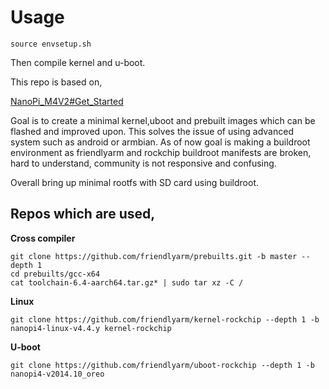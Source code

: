 # Usage

```
source envsetup.sh
```

Then compile kernel and u-boot.

This repo is based on,

[NanoPi_M4V2#Get_Started](http://wiki.friendlyarm.com/wiki/index.php/NanoPi_M4V2#Get_Started)

Goal is to create a minimal kernel,uboot and prebuilt images which can be flashed and improved upon. This solves the issue of using advanced system such as android or armbian. As of now goal is making a buildroot environment as friendlyarm and rockchip buildroot manifests are broken, hard to understand, community is not responsive and confusing.

Overall bring up minimal rootfs with SD card using buildroot.


## Repos which are used,
**Cross compiler**
```
git clone https://github.com/friendlyarm/prebuilts.git -b master --depth 1
cd prebuilts/gcc-x64
cat toolchain-6.4-aarch64.tar.gz* | sudo tar xz -C /
```

**Linux**

```
git clone https://github.com/friendlyarm/kernel-rockchip --depth 1 -b nanopi4-linux-v4.4.y kernel-rockchip
```

**U-boot**

```
git clone https://github.com/friendlyarm/uboot-rockchip --depth 1 -b nanopi4-v2014.10_oreo
```

